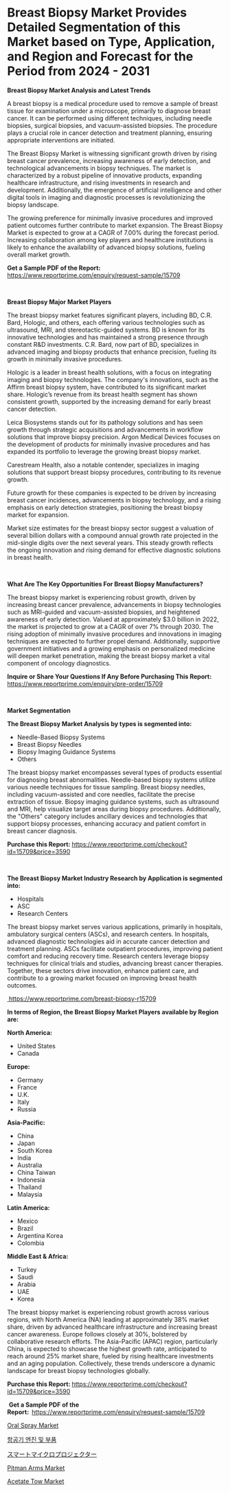 <p><h1>Breast Biopsy Market Provides Detailed Segmentation of this Market based on Type, Application, and Region and Forecast for the Period from 2024 - 2031</h1></p><p><strong>Breast Biopsy Market Analysis and Latest Trends</strong></p>
<p><p>A breast biopsy is a medical procedure used to remove a sample of breast tissue for examination under a microscope, primarily to diagnose breast cancer. It can be performed using different techniques, including needle biopsies, surgical biopsies, and vacuum-assisted biopsies. The procedure plays a crucial role in cancer detection and treatment planning, ensuring appropriate interventions are initiated.</p><p>The Breast Biopsy Market is witnessing significant growth driven by rising breast cancer prevalence, increasing awareness of early detection, and technological advancements in biopsy techniques. The market is characterized by a robust pipeline of innovative products, expanding healthcare infrastructure, and rising investments in research and development. Additionally, the emergence of artificial intelligence and other digital tools in imaging and diagnostic processes is revolutionizing the biopsy landscape.</p><p>The growing preference for minimally invasive procedures and improved patient outcomes further contribute to market expansion. The Breast Biopsy Market is expected to grow at a CAGR of 7.00% during the forecast period. Increasing collaboration among key players and healthcare institutions is likely to enhance the availability of advanced biopsy solutions, fueling overall market growth.</p></p>
<p><strong>Get a Sample PDF of the Report:&nbsp;</strong> <a href="https://www.reportprime.com/enquiry/request-sample/15709">https://www.reportprime.com/enquiry/request-sample/15709</a></p>
<p>&nbsp;</p>
<p><strong>Breast Biopsy Major Market Players</strong></p>
<p><p>The breast biopsy market features significant players, including BD, C.R. Bard, Hologic, and others, each offering various technologies such as ultrasound, MRI, and stereotactic-guided systems. BD is known for its innovative technologies and has maintained a strong presence through constant R&D investments. C.R. Bard, now part of BD, specializes in advanced imaging and biopsy products that enhance precision, fueling its growth in minimally invasive procedures.</p><p>Hologic is a leader in breast health solutions, with a focus on integrating imaging and biopsy technologies. The company's innovations, such as the Affirm breast biopsy system, have contributed to its significant market share. Hologic’s revenue from its breast health segment has shown consistent growth, supported by the increasing demand for early breast cancer detection.</p><p>Leica Biosystems stands out for its pathology solutions and has seen growth through strategic acquisitions and advancements in workflow solutions that improve biopsy precision. Argon Medical Devices focuses on the development of products for minimally invasive procedures and has expanded its portfolio to leverage the growing breast biopsy market.</p><p>Carestream Health, also a notable contender, specializes in imaging solutions that support breast biopsy procedures, contributing to its revenue growth. </p><p>Future growth for these companies is expected to be driven by increasing breast cancer incidences, advancements in biopsy technology, and a rising emphasis on early detection strategies, positioning the breast biopsy market for expansion.</p><p>Market size estimates for the breast biopsy sector suggest a valuation of several billion dollars with a compound annual growth rate projected in the mid-single digits over the next several years. This steady growth reflects the ongoing innovation and rising demand for effective diagnostic solutions in breast health.</p></p>
<p>&nbsp;</p>
<p><strong>What Are The Key Opportunities For Breast Biopsy Manufacturers?</strong></p>
<p><p>The breast biopsy market is experiencing robust growth, driven by increasing breast cancer prevalence, advancements in biopsy technologies such as MRI-guided and vacuum-assisted biopsies, and heightened awareness of early detection. Valued at approximately $3.0 billion in 2022, the market is projected to grow at a CAGR of over 7% through 2030. The rising adoption of minimally invasive procedures and innovations in imaging techniques are expected to further propel demand. Additionally, supportive government initiatives and a growing emphasis on personalized medicine will deepen market penetration, making the breast biopsy market a vital component of oncology diagnostics.</p></p>
<p><strong>Inquire or Share Your Questions If Any Before Purchasing This Report:</strong> <a href="https://www.reportprime.com/enquiry/pre-order/15709">https://www.reportprime.com/enquiry/pre-order/15709</a></p>
<p>&nbsp;</p>
<p><strong>Market Segmentation</strong></p>
<p><strong>The Breast Biopsy Market Analysis by types is segmented into:</strong></p>
<p><ul><li>Needle-Based Biopsy Systems</li><li>Breast Biopsy Needles</li><li>Biopsy Imaging Guidance Systems</li><li>Others</li></ul></p>
<p><p>The breast biopsy market encompasses several types of products essential for diagnosing breast abnormalities. Needle-based biopsy systems utilize various needle techniques for tissue sampling. Breast biopsy needles, including vacuum-assisted and core needles, facilitate the precise extraction of tissue. Biopsy imaging guidance systems, such as ultrasound and MRI, help visualize target areas during biopsy procedures. Additionally, the "Others" category includes ancillary devices and technologies that support biopsy processes, enhancing accuracy and patient comfort in breast cancer diagnosis.</p></p>
<p><strong>Purchase this Report:&nbsp;</strong><a href="https://www.reportprime.com/checkout?id=15709&price=3590">https://www.reportprime.com/checkout?id=15709&price=3590</a></p>
<p>&nbsp;</p>
<p><strong>The Breast Biopsy Market Industry Research by Application is segmented into:</strong></p>
<p><ul><li>Hospitals</li><li>ASC</li><li>Research Centers</li></ul></p>
<p><p>The breast biopsy market serves various applications, primarily in hospitals, ambulatory surgical centers (ASCs), and research centers. In hospitals, advanced diagnostic technologies aid in accurate cancer detection and treatment planning. ASCs facilitate outpatient procedures, improving patient comfort and reducing recovery time. Research centers leverage biopsy techniques for clinical trials and studies, advancing breast cancer therapies. Together, these sectors drive innovation, enhance patient care, and contribute to a growing market focused on improving breast health outcomes.</p></p>
<p><a href="https://www.reportprime.com/breast-biopsy-r15709">&nbsp;https://www.reportprime.com/breast-biopsy-r15709</a></p>
<p><strong>In terms of Region, the Breast Biopsy Market Players available by Region are:</strong></p>
<p>
    <p> <strong> North America: </strong>
        <ul>
            <li>United States</li>
            <li>Canada</li>
        </ul>
        </p> 
    <p> <strong> Europe: </strong>
        <ul>
            <li>Germany</li>
            <li>France</li>
            <li>U.K.</li>
            <li>Italy</li>
            <li>Russia</li>
        </ul>
        </p> 
    <p> <strong> Asia-Pacific: </strong>
        <ul>
            <li>China</li>
            <li>Japan</li>
            <li>South Korea</li>
            <li>India</li>
            <li>Australia</li>
            <li>China Taiwan</li>
            <li>Indonesia</li>
            <li>Thailand</li>
            <li>Malaysia</li>
        </ul>
        </p> 
    <p> <strong> Latin America: </strong>
        <ul>
            <li>Mexico</li>
            <li>Brazil</li>
            <li>Argentina Korea</li>
            <li>Colombia</li>
        </ul>
        </p> 
    <p> <strong> Middle East & Africa: </strong>
        <ul>
            <li>Turkey</li>
            <li>Saudi</li>
            <li>Arabia</li>
            <li>UAE</li>
            <li>Korea</li>
        </ul>
    </p>
    </p>
<p><p>The breast biopsy market is experiencing robust growth across various regions, with North America (NA) leading at approximately 38% market share, driven by advanced healthcare infrastructure and increasing breast cancer awareness. Europe follows closely at 30%, bolstered by collaborative research efforts. The Asia-Pacific (APAC) region, particularly China, is expected to showcase the highest growth rate, anticipated to reach around 25% market share, fueled by rising healthcare investments and an aging population. Collectively, these trends underscore a dynamic landscape for breast biopsy technologies globally.</p></p>
<p><strong>Purchase this Report: </strong><a href="https://www.reportprime.com/checkout?id=15709&price=3590">https://www.reportprime.com/checkout?id=15709&price=3590</a></p>
<p>&nbsp;<strong>Get a Sample PDF of the Report:&nbsp;&nbsp;</strong><a href="https://www.reportprime.com/enquiry/request-sample/15709">https://www.reportprime.com/enquiry/request-sample/15709</a></p>
<p><strong></strong></p>
<p><p><a href="https://www.linkedin.com/pulse/oral-spray-market-global-regional-analysis-2024-2031-burst-market-wmfke?trackingId=za8yZSjnQja6AbCfPhp4MQ%3D%3D">Oral Spray Market</a></p><p><a href="https://medium.com/@coremtymerich56566/%EA%B8%80%EB%A1%9C%EB%B2%8C-%ED%95%AD%EA%B3%B5%EA%B8%B0-%EC%97%94%EC%A7%84-%EB%B0%8F-%EB%B6%80%ED%92%88-%EC%8B%9C%EC%9E%A5%EC%9D%80-2024%EB%85%84%EB%B6%80%ED%84%B0-2031%EB%85%84%EA%B9%8C%EC%A7%80-8-3-%EC%9D%98-%EC%97%B0%ED%8F%89%EA%B7%A0-%EC%84%B1%EC%9E%A5%EB%A5%A0-cagr-%EB%A1%9C-%EC%84%B1%EC%9E%A5%ED%95%A0-%EA%B2%83%EC%9C%BC%EB%A1%9C-%EC%98%88%EC%83%81%EB%90%A9%EB%8B%88%EB%8B%A4-59253807602b">항공기 엔진 및 부품</a></p><p><a href="https://medium.com/@beaumontdavv7mp/smart-micro-projectors-market-%E3%81%AF-%E3%82%B3%E3%82%B9%E3%83%88%E7%AE%A1%E7%90%86%E3%81%A8%E5%8A%B9%E7%8E%87%E5%90%91%E4%B8%8A%E3%82%92%E5%84%AA%E5%85%88%E3%81%97%E3%81%BE%E3%81%99-%E3%81%95%E3%82%89%E3%81%AB-%E5%A0%B1%E5%91%8A%E6%9B%B8%E3%81%AF%E5%B8%82%E5%A0%B4%E3%81%AE%E9%9C%80%E8%A6%81%E9%9D%A2%E3%81%A8%E4%BE%9B%E7%B5%A6%E9%9D%A2%E3%81%AE%E4%B8%A1%E6%96%B9%E3%82%92%E3%82%AB%E3%83%90%E3%83%BC%E3%81%97%E3%81%A6%E3%81%84%E3%81%BE%E3%81%99-smart-micro-e726c4861dea">スマートマイクロプロジェクター</a></p><p><a href="https://issuu.com/reportprime-2/docs/pitman-arms-market-size-2030.pptx_30795101cc3604">Pitman Arms Market</a></p><p><a href="https://medium.com/@malcowens787546/the-global-acetate-tow-market-is-a-dynamic-and-growing-industry-b6943cd67e06">Acetate Tow Market</a></p></p>